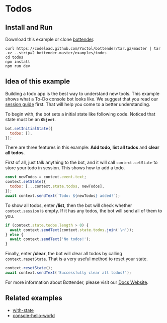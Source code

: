 # Todos

## Install and Run

Download this example or clone [bottender](https://github.com/Yoctol/bottender).

```
curl https://codeload.github.com/Yoctol/bottender/tar.gz/master | tar -xz --strip=2 bottender-master/examples/todos
cd todos
npm install
npm run dev
```

## Idea of this example

Building a todo app is the best way to understand new tools. This example shows what a To-Do console bot looks like. We suggest that you read our [session guide](https://bottender.js.org/docs/Guides-Session) first. That will help you come to a better understanding.  

To begin with, the bot sets a initial state like following code.  Noticed that state must be an **`Object`**.  

```js
bot.setInitialState({
  todos: [],
});
```

There are three features in this example: **Add todo**, **list all todos** and **clear all todos**.  

First of all, just talk anything to the bot, and it will call `context.setState` to store your todo in session. This shows how to add a todo.  

```js
const newTodos = context.event.text;
context.setState({
  todos: [...context.state.todos, newTodos],
});
await context.sendText(`Todo: ${newTodos} added!`);
```

To show all todos, enter **/list**, then the bot will check whether `context.session` is empty. If it has any todos, the bot will send all of them to you.  

```js
if (context.state.todos.length > 0) {
  await context.sendText(context.state.todos.join('\n'));
} else {
  await context.sendText('No todos!');
}
```

Finally, enter **/clear**, the bot will clear all todos by calling `context.resetState`. That is a very useful method to reset your state.  

```js
context.resetState();
await context.sendText('Successfully clear all todos!');
```

For more information about Bottender, please visit our [Docs Website](https://bottender.js.org/).

## Related examples

- [with-state](../with-state)
- [console-hello-world](../console-hello-world)
